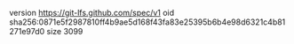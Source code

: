 version https://git-lfs.github.com/spec/v1
oid sha256:0871e5f2987810ff4b9ae5d168f43fa83e25395b6b4e98d6321c4b81271e97d0
size 3099
